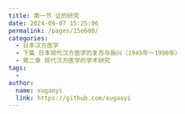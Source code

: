 ```yaml
---
title: 第一节 证的研究
date: 2024-09-07 15:25:06
permalink: /pages/15e600/
categories:
  - 日本汉方医学
  - 下篇 日本现代汉方医学的复苏与振兴（1945年～1990年）
  - 第二章 现代汉方医学的学术研究
tags:
  - 
author: 
  name: xugaoyi
  link: https://github.com/xugaoyi
---
```

